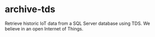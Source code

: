 # archive-tds
Retrieve historic IoT data from a SQL Server database using TDS.  We believe in an open Internet of Things.
